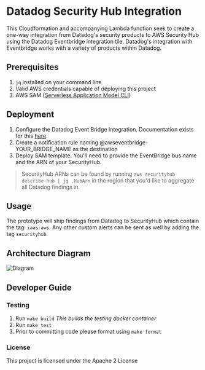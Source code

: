 # Datadog Security Hub Integration

This Cloudformation and accompanying Lambda function seek to create a one-way integration from Datadog's security products to AWS Security Hub using the Datadog Eventbridge integration tile.  Datadog's integration with Eventbridge works with a variety of products within Datadog.  

## Prerequisites

1. `jq` installed on your command line
2. Valid AWS credentials capable of deploying this project
3. AWS SAM ([Serverless Application Model CLI](https://docs.aws.amazon.com/serverless-application-model/latest/developerguide/serverless-sam-cli-install.html))

## Deployment

1. Configure the Datadog Event Bridge Integration.  Documentation exists for this [here](https://docs.datadoghq.com/integrations/amazon_event_bridge/).
2. Create a notification rule naming @awseventbridge-YOUR_BRIDGE_NAME as the destination
3. Deploy SAM template.  You'll need to provide the EventBridge bus name and the ARN of your SecurityHub.

> SecurityHub ARNs can be found by running `aws securityhub describe-hub | jq .HubArn` in the region that you'd like to aggregate all Datadog findings in.

## Usage

The prototype will ship findings from Datadog to SecurityHub which contain the tag: `iaas:aws`.
Any other custom alerts can be sent as well by adding the tag `securityhub`.

## Architecture Diagram

![Diagram]('img/securityhub-integration-example.drawio.png')

## Developer Guide 

### Testing

1. Run `make build` _This builds the testing docker container_
2. Run `make test`
3. Prior to committing code please format using `make format`

### License

This project is licensed under the Apache 2 License